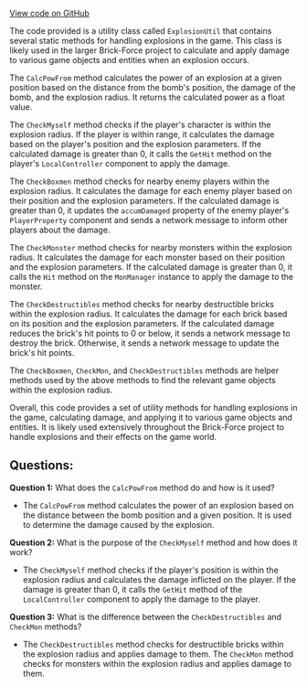 [View code on GitHub](https://github.com/TieHaxJan/Brick-Force/Assembly-CSharp\ExplosionUtil.cs)

The code provided is a utility class called `ExplosionUtil` that contains several static methods for handling explosions in the game. This class is likely used in the larger Brick-Force project to calculate and apply damage to various game objects and entities when an explosion occurs.

The `CalcPowFrom` method calculates the power of an explosion at a given position based on the distance from the bomb's position, the damage of the bomb, and the explosion radius. It returns the calculated power as a float value.

The `CheckMyself` method checks if the player's character is within the explosion radius. If the player is within range, it calculates the damage based on the player's position and the explosion parameters. If the calculated damage is greater than 0, it calls the `GetHit` method on the player's `LocalController` component to apply the damage.

The `CheckBoxmen` method checks for nearby enemy players within the explosion radius. It calculates the damage for each enemy player based on their position and the explosion parameters. If the calculated damage is greater than 0, it updates the `accumDamaged` property of the enemy player's `PlayerProperty` component and sends a network message to inform other players about the damage.

The `CheckMonster` method checks for nearby monsters within the explosion radius. It calculates the damage for each monster based on their position and the explosion parameters. If the calculated damage is greater than 0, it calls the `Hit` method on the `MonManager` instance to apply the damage to the monster.

The `CheckDestructibles` method checks for nearby destructible bricks within the explosion radius. It calculates the damage for each brick based on its position and the explosion parameters. If the calculated damage reduces the brick's hit points to 0 or below, it sends a network message to destroy the brick. Otherwise, it sends a network message to update the brick's hit points.

The `CheckBoxmen`, `CheckMon`, and `CheckDestructibles` methods are helper methods used by the above methods to find the relevant game objects within the explosion radius.

Overall, this code provides a set of utility methods for handling explosions in the game, calculating damage, and applying it to various game objects and entities. It is likely used extensively throughout the Brick-Force project to handle explosions and their effects on the game world.
## Questions: 
 **Question 1:** What does the `CalcPowFrom` method do and how is it used?
- The `CalcPowFrom` method calculates the power of an explosion based on the distance between the bomb position and a given position. It is used to determine the damage caused by the explosion.

**Question 2:** What is the purpose of the `CheckMyself` method and how does it work?
- The `CheckMyself` method checks if the player's position is within the explosion radius and calculates the damage inflicted on the player. If the damage is greater than 0, it calls the `GetHit` method of the `LocalController` component to apply the damage to the player.

**Question 3:** What is the difference between the `CheckDestructibles` and `CheckMon` methods?
- The `CheckDestructibles` method checks for destructible bricks within the explosion radius and applies damage to them. The `CheckMon` method checks for monsters within the explosion radius and applies damage to them.